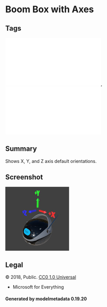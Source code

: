 # Boom Box with Axes

## Tags

![core](../../Models-core.md), ![testing](../../Models-testing.md)

## Summary

Shows X, Y, and Z axis default orientations.

## Screenshot

![screenshot](screenshot/screenshot.jpg)

## Legal

&copy; 2018, Public. [CC0 1.0 Universal](https://creativecommons.org/publicdomain/zero/1.0/legalcode)

 - Microsoft for Everything

#### Generated by modelmetadata 0.19.20